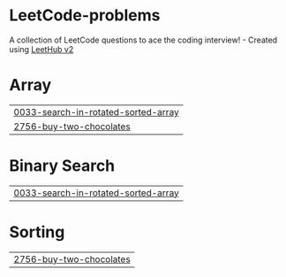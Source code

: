 # LeetCode-problems
A collection of LeetCode questions to ace the coding interview! - Created using [LeetHub v2](https://github.com/arunbhardwaj/LeetHub-2.0)


# Array
|  |
| ------- |
| [0033-search-in-rotated-sorted-array](https://github.com/AnishSingh-007/LeetCode-problems/tree/master/0033-search-in-rotated-sorted-array) |
| [2756-buy-two-chocolates](https://github.com/AnishSingh-007/LeetCode-problems/tree/master/2756-buy-two-chocolates) |
# Binary Search
|  |
| ------- |
| [0033-search-in-rotated-sorted-array](https://github.com/AnishSingh-007/LeetCode-problems/tree/master/0033-search-in-rotated-sorted-array) |
# Sorting
|  |
| ------- |
| [2756-buy-two-chocolates](https://github.com/AnishSingh-007/LeetCode-problems/tree/master/2756-buy-two-chocolates) |
